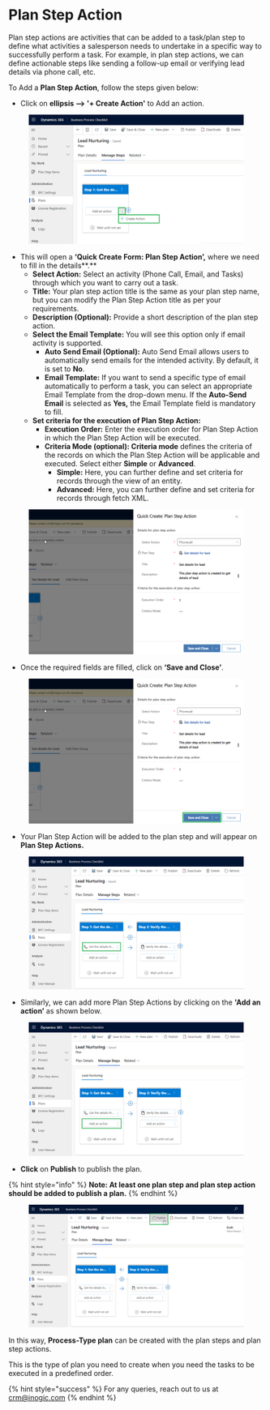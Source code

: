 # Plan Step Action

Plan step actions are activities that can be added to a task/plan step to define what activities a salesperson needs to undertake in a specific way to successfully perform a task. For example, in plan step actions, we can define actionable steps like sending a follow-up email or verifying lead details via phone call, etc.

To Add a **Plan Step Action**, follow the steps given below:

* Click on **ellipsis --> '+ Create Action'** to Add an action.

<figure><img src="../../../../.gitbook/assets/Plan step actions_1 new (1).png" alt=""><figcaption></figcaption></figure>

* This will open a **‘Quick Create Form: Plan Step Action’,** where we need to fill in the details**.**
  * **Select Action:** Select an activity (Phone Call, Email, and Tasks) through which you want to carry out a task.
  * **Title:** Your plan step action title is the same as your plan step name, but you can modify the Plan Step Action title as per your requirements.
  * **Description (Optional):** Provide a short description of the plan step action.
  * **Select the Email Template:** You will see this option only if email activity is supported.
    * **Auto Send Email (Optional):** Auto Send Email allows users to automatically send emails for the intended activity. By default, it is set to **No**.
    * **Email Template:** If you want to send a specific type of email automatically to perform a task, you can select an appropriate Email Template from the drop-down menu. If the **Auto-Send Email** is selected as **Yes,** the Email Template field is mandatory to fill.
  * **Set criteria for the execution of Plan Step Action:**
    * **Execution Order:** Enter the execution order for Plan Step Action in which the Plan Step Action will be executed.
    * **Criteria Mode (optional): Criteria mode** defines the criteria of the records on which the Plan Step Action will be applicable and executed. Select either **Simple** or **Advanced**.
      * **Simple:** Here, you can further define and set criteria for records through the view of an entity.
      * **Advanced:** Here, you can further define and set criteria for records through fetch XML.

<figure><img src="../../../../.gitbook/assets/Quick create plan step actions.png" alt=""><figcaption></figcaption></figure>

* Once the required fields are filled, click on **‘Save and Close’**.

<figure><img src="../../../../.gitbook/assets/Quick create plan step actions save.png" alt=""><figcaption></figcaption></figure>

* Your Plan Step Action will be added to the plan step and will appear on **Plan Step Actions.**

<figure><img src="../../../../.gitbook/assets/Plan step actions_4 new.png" alt=""><figcaption></figcaption></figure>

* Similarly, we can add more Plan Step Actions by clicking on the **'Add an action’** as shown below.

<figure><img src="../../../../.gitbook/assets/Plan step actions_5.png" alt=""><figcaption></figcaption></figure>

* **Click** on **Publish** to publish the plan.

{% hint style="info" %}
**Note: At least one plan step and plan step action should be added to publish a plan.**
{% endhint %}

<figure><img src="../../../../.gitbook/assets/publish process (1).png" alt=""><figcaption></figcaption></figure>

In this way, **Process-Type plan** can be created with the plan steps and plan step actions.

This is the type of plan you need to create when you need the tasks to be executed in a predefined order.

{% hint style="success" %}
For any queries, reach out to us at [crm@inogic.com](mailto:crm@inogic.com)
{% endhint %}
